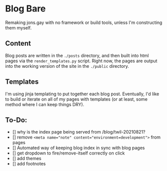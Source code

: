# Blog Bare

Remaking jons.gay with no framework or build tools, unless I'm constructing them myself.

## Content

Blog posts are written in the `./posts` directory, and then built into html pages via the `render_templates.py` script. Right now, the pages are output into the working version of the site in the `./public` directory.

## Templates

I'm using jinja templating to put together each blog post. Eventually, I'd like to build or iterate on all of my pages with templates (or at least, some method where I can keep things DRY).

## To-Do:

- [] why is the index page being served from /blog/twil-20210821?
- [] remove `<meta name="note" content="environment=development">` from pages
- [] Automated way of keeping blog index in sync with blog pages
- [] get dropdown to fire/remove-itself correctly on click
- [] add themes
- [] add footnotes
